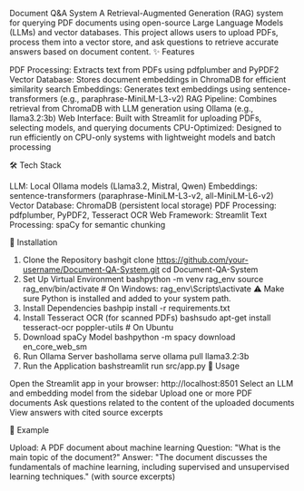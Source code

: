 Document Q&A System
A Retrieval-Augmented Generation (RAG) system for querying PDF documents using open-source Large Language Models (LLMs) and vector databases. This project allows users to upload PDFs, process them into a vector store, and ask questions to retrieve accurate answers based on document content.
✨ Features

PDF Processing: Extracts text from PDFs using pdfplumber and PyPDF2
Vector Database: Stores document embeddings in ChromaDB for efficient similarity search
Embeddings: Generates text embeddings using sentence-transformers (e.g., paraphrase-MiniLM-L3-v2)
RAG Pipeline: Combines retrieval from ChromaDB with LLM generation using Ollama (e.g., llama3.2:3b)
Web Interface: Built with Streamlit for uploading PDFs, selecting models, and querying documents
CPU-Optimized: Designed to run efficiently on CPU-only systems with lightweight models and batch processing

🛠️ Tech Stack

LLM: Local Ollama models (Llama3.2, Mistral, Qwen)
Embeddings: sentence-transformers (paraphrase-MiniLM-L3-v2, all-MiniLM-L6-v2)
Vector Database: ChromaDB (persistent local storage)
PDF Processing: pdfplumber, PyPDF2, Tesseract OCR
Web Framework: Streamlit
Text Processing: spaCy for semantic chunking

🚀 Installation
1. Clone the Repository
bashgit clone https://github.com/your-username/Document-QA-System.git
cd Document-QA-System
2. Set Up Virtual Environment
bashpython -m venv rag_env
source rag_env/bin/activate  # On Windows: rag_env\Scripts\activate
⚠️ Make sure Python is installed and added to your system path.
3. Install Dependencies
bashpip install -r requirements.txt
4. Install Tesseract OCR (for scanned PDFs)
bashsudo apt-get install tesseract-ocr poppler-utils  # On Ubuntu
5. Download spaCy Model
bashpython -m spacy download en_core_web_sm
6. Run Ollama Server
bashollama serve
ollama pull llama3.2:3b
7. Run the Application
bashstreamlit run src/app.py
📖 Usage

Open the Streamlit app in your browser: http://localhost:8501
Select an LLM and embedding model from the sidebar
Upload one or more PDF documents
Ask questions related to the content of the uploaded documents
View answers with cited source excerpts

🧪 Example

Upload: A PDF document about machine learning
Question: "What is the main topic of the document?"
Answer: "The document discusses the fundamentals of machine learning, including supervised and unsupervised learning techniques." (with source excerpts)
